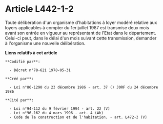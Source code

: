 # Article L442-1-2

Toute délibération d'un organisme d'habitations à loyer modéré relative aux loyers applicables à compter du 1er juillet 1987
est transmise deux mois avant son entrée en vigueur au représentant de l'Etat dans le département. Celui-ci peut, dans le
délai d'un mois suivant cette transmission, demander à l'organisme une nouvelle délibération.

**Liens relatifs à cet article**

	**Codifié par**:

	  - Décret n°78-621 1978-05-31

	**Créé par**:

	  - Loi n°86-1290 du 23 décembre 1986 - art. 37 () JORF du 24 décembre 1986

	**Cité par**:

	  - Loi n°94-112 du 9 février 1994 - art. 22 (V)
	  - Loi n°96-162 du 4 mars 1996 - art. 4 (Ab)
	  - Code de la construction et de l'habitation. - art. L472-3 (V)
